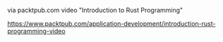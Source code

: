 via packtpub.com video "Introduction to Rust Programming"

https://www.packtpub.com/application-development/introduction-rust-programming-video
